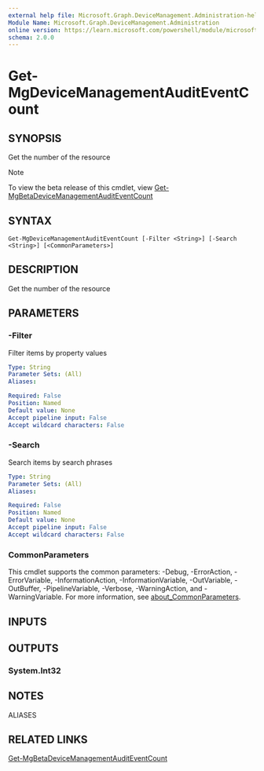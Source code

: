 ```yaml
---
external help file: Microsoft.Graph.DeviceManagement.Administration-help.xml
Module Name: Microsoft.Graph.DeviceManagement.Administration
online version: https://learn.microsoft.com/powershell/module/microsoft.graph.devicemanagement.administration/get-mgdevicemanagementauditeventcount
schema: 2.0.0
---
```


# Get-MgDeviceManagementAuditEventCount

## SYNOPSIS
Get the number of the resource

> [!NOTE]
> To view the beta release of this cmdlet, view [Get-MgBetaDeviceManagementAuditEventCount](/powershell/module/Microsoft.Graph.Beta.Applications/Get-MgBetaDeviceManagementAuditEventCount?view=graph-powershell-beta)

## SYNTAX

```
Get-MgDeviceManagementAuditEventCount [-Filter <String>] [-Search <String>] [<CommonParameters>]
```

## DESCRIPTION
Get the number of the resource

## PARAMETERS

### -Filter
Filter items by property values

```yaml
Type: String
Parameter Sets: (All)
Aliases:

Required: False
Position: Named
Default value: None
Accept pipeline input: False
Accept wildcard characters: False
```

### -Search
Search items by search phrases

```yaml
Type: String
Parameter Sets: (All)
Aliases:

Required: False
Position: Named
Default value: None
Accept pipeline input: False
Accept wildcard characters: False
```

### CommonParameters
This cmdlet supports the common parameters: -Debug, -ErrorAction, -ErrorVariable, -InformationAction, -InformationVariable, -OutVariable, -OutBuffer, -PipelineVariable, -Verbose, -WarningAction, and -WarningVariable. For more information, see [about_CommonParameters](http://go.microsoft.com/fwlink/?LinkID=113216).

## INPUTS

## OUTPUTS

### System.Int32
## NOTES

ALIASES

## RELATED LINKS
[Get-MgBetaDeviceManagementAuditEventCount](/powershell/module/Microsoft.Graph.Beta.Applications/Get-MgBetaDeviceManagementAuditEventCount?view=graph-powershell-beta)

